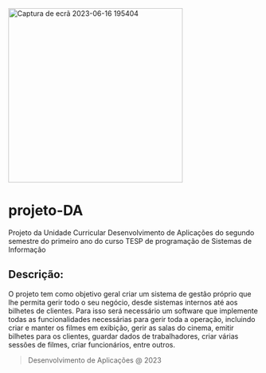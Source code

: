 <img width="350" alt="Captura de ecrã 2023-06-16 195404" src="https://github.com/joao-sintra/projeto-DA/assets/114481749/94880b5b-9090-4ffa-be77-d942c6950c86">

# projeto-DA
Projeto da Unidade Curricular Desenvolvimento de Aplicações do segundo semestre do primeiro ano do curso TESP de programação de Sistemas de Informação

## **Descrição**:
O projeto tem como objetivo geral criar um sistema de gestão próprio que lhe permita gerir todo o seu negócio, desde sistemas internos até aos bilhetes de clientes. Para isso será necessário um software que implemente todas as funcionalidades necessárias para gerir toda a operação, incluindo criar e manter os filmes em exibição, gerir as salas do cinema, emitir bilhetes para os clientes, guardar dados de trabalhadores, criar várias sessões de filmes, criar funcionários, entre outros.




> Desenvolvimento de Aplicações @ 2023
